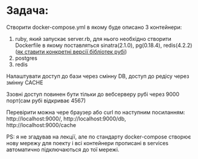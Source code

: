 # Задача:
Створити docker-compose.yml в якому буде описано 3 контейнери:
1. ruby, який запускає server.rb, для нього необхідно створити Dockerfile в якому поставляться sinatra(2.1.0), pg(0.18.4), redis(4.2.2) ([як ставити конкретні версії бібліотек рубі](https://stackoverflow.com/questions/17026441/how-to-install-a-specific-version-of-a-ruby-gem))
1. postgres
1. redis

Налаштувати доступ до бази через смінну DB, доступ до редісу через змінну CACHE

Ззовні доступ повинен бути тільки до вебсерверу рубі через 9000 порт(сам рубі відкриває 4567)

Перевірити можна чере браузер або curl по наступним посиланням: http://localhost:9000/, http://localhost:9000/db, http://localhost:9000/cache

PS: я не згадував на лекції, але по стандарту docker-compose створює нову мережу для поекту і всі контейнери прописані в services автоматично підключаються до тої мережі.
